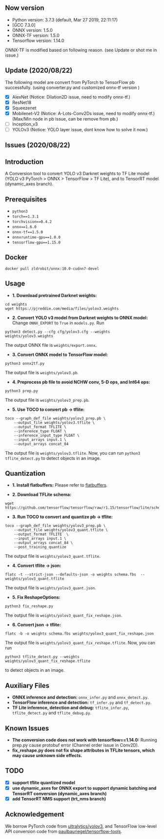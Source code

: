 ## Now version
- Python version: 3.7.3 (default, Mar 27 2019, 22:11:17) 
- [GCC 7.3.0]
- ONNX version: 1.5.0
- ONNX-TF version: 1.5.0
- Tensorflow version: 1.14.0

ONNX-TF is modified based on following reason. (see Update or shot me in issue.)

## Update (2020/08/22)
The following model are convert from PyTorch to TensorFlow pb successfully. (using converter.py and customized onnx-tf version )
- [x] AlexNet (Notice: Dilation2D issue, need to modify onnx-tf.)
- [x] ResNet18
- [x] Squeezenet
- [x] Mobilenet-V2 (Notice: A-Lots-Conv2Ds issue, need to modify onnx-tf.) (Max/Min node in pb issue, can be remove from pb.)
- [ ] Inception_v3
- [ ] YOLOv3 (Notice: YOLO layer issue, dont know how to solve it now.)

## Issues (2020/08/22)

## Introduction
A Conversion tool to convert YOLO v3 Darknet weights to TF Lite model (YOLO v3 PyTorch > ONNX > TensorFlow > TF Lite), and to TensorRT model (dynamic_axes branch).

## Prerequisites
- `python3`
- `torch==1.3.1`
- `torchvision==0.4.2`
- `onnx==1.6.0`
- `onnx-tf==1.5.0`
- `onnxruntime-gpu==1.0.0`
- `tensorflow-gpu==1.15.0`

## Docker
`docker pull zldrobit/onnx:10.0-cudnn7-devel`

## Usage
- **1. Download pretrained Darknet weights:**
```
cd weights
wget https://pjreddie.com/media/files/yolov3.weights 
```

- **2. Convert YOLO v3 model from Darknet weights to ONNX model:** 
Change `ONNX_EXPORT` to `True` in `models.py`. Run 
```
python3 detect.py --cfg cfg/yolov3.cfg --weights weights/yolov3.weights
```
The output ONNX file is `weights/export.onnx`.

- **3. Convert ONNX model to TensorFlow model:**
```
python3 onnx2tf.py
``` 
The output file is `weights/yolov3.pb`.

- **4. Preprocess pb file to avoid NCHW conv, 5-D ops, and Int64 ops:**
```
python3 prep.py
``` 
The output file is `weights/yolov3_prep.pb`.

- **5. Use TOCO to convert pb -> tflite:**
```
toco --graph_def_file weights/yolov3_prep.pb \
    --output_file weights/yolov3.tflite \
    --output_format TFLITE \
    --inference_type FLOAT \
    --inference_input_type FLOAT \
    --input_arrays input.1 \
    --output_arrays concat_84
```
The output file is `weights/yolov3.tflite`.
Now, you can run `python3 tflite_detect.py` to detect objects in an image.

## Quantization
- **1. Install flatbuffers:**
Please refer to [flatbuffers](https://google.github.io/flatbuffers/flatbuffers_guide_building.html).

- **2. Download TFLite schema:**
```
wget https://github.com/tensorflow/tensorflow/raw/r1.15/tensorflow/lite/schema/schema.fbs
```

- **3. Run TOCO to convert and quantize pb -> tflite:**
```
toco --graph_def_file weights/yolov3_prep.pb \
    --output_file weights/yolov3_quant.tflite \
    --output_format TFLITE  \
    --input_arrays input.1 \
    --output_arrays concat_84 \
    --post_training_quantize
```
The output file is `weights/yolov3_quant.tflite`.

- **4. Convert tflite -> json:**
```
flatc -t --strict-json --defaults-json -o weights schema.fbs  -- weights/yolov3_quant.tflite
```
The output file is `weights/yolov3_quant.json`.

- **5. Fix ReshapeOptions:**
```
python3 fix_reshape.py
```
The output file is `weights/yolov3_quant_fix_reshape.json`.

- **6. Convert json -> tflite:**
```
flatc -b -o weights schema.fbs weights/yolov3_quant_fix_reshape.json
```
The output file is `weights/yolov3_quant_fix_reshape.tflite`.
Now, you can run 
```
python3 tflite_detect.py --weights weights/yolov3_quant_fix_reshape.tflite
``` 
to detect objects in an image.

## Auxiliary Files
- **ONNX inference and detection:** `onnx_infer.py` and `onnx_detect.py`.
- **TensorFlow inference and detection:** `tf_infer.py` and `tf_detect.py`.
- **TF Lite inference, detection and debug:** `tflite_infer.py`, `tflite_detect.py` 
and `tflite_debug.py`.

## Known Issues
- **The conversion code does not work with tensorflow==1.14.0:** Running prep.py cause protobuf error (Channel order issue in Conv2D).
- **fix_reshape.py does not fix shape attributes in TFLite tensors, which may cause unknown side effects.**

## TODO
- [x] **support tflite quantized model**
- [x] **use dynamic_axes for ONNX export to support dynamic batching and TensorRT conversion (dynamic_axes branch)**
- [x] **add TensorRT NMS support (trt_nms branch)**

## Acknowledgement
We borrow PyTorch code from [ultralytics/yolov3](https://github.com/ultralytics/yolov3), 
and TensorFlow low-level API conversion code from [paulbauriegel/tensorflow-tools](https://github.com/paulbauriegel/tensorflow-tools).
  
